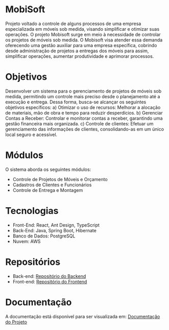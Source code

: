 # MobiSoft
Projeto voltado a controle de alguns processos de uma empresa especializada em móveis sob medida, visando simplificar e otimizar suas operações. O projeto Mobisoft surge em meio à necessidade de controlar os projetos de móveis sob medida. O Mobisoft visa atender essa demanda oferecendo uma gestão auxiliar para uma empresa específica, cobrindo desde administração de projetos a entregas dos móveis para assim, simplificar operações, aumentar produtividade e aprimorar processos.

# Objetivos
Desenvolver um sistema para o gerenciamento de projetos de móveis sob medida, permitindo um controle mais preciso desde o planejamento até a execução e entrega. 
Dessa forma, busca-se alcançar os seguintes objetivos específicos: 
a) Otimizar o uso de recursos: Melhorar a alocação de materiais, mão de obra e tempo para reduzir desperdícios. 
b) Gerenciar Contas a Receber: Controlar e monitorar contas a receber, garantindo uma gestão financeira mais organizada. 
c) Controle de clientes: Efetuar um gerenciamento das informações de clientes, consolidando-as em um único local seguro e acessível.

# Módulos
O sistema aborda os seguintes módulos: 
- Controle de Projetos de Móveis e Orçamento 
- Cadastros de Clientes e Funcionários
- Controle de Entrega e Montagem

# Tecnologias
- Front-End: React, Ant Design, TypeScript
- Back-End: Java, Spring Boot, Hibernate
- Banco de Dados: PostgreSQL
- Nuvem: AWS

# Repositórios
- Back-end: [Repositório do Backend](https://github.com/ana-anzini/mobisoft-backend)
- Front-end: [Repositório do Frontend](https://github.com/ana-anzini/mobisoft-frontend)

# Documentação
A documentação está disponível para ser visualizada em: [Documentação do Projeto](https://catolicasc-my.sharepoint.com/:w:/g/personal/ana_anzini_catolicasc_edu_br/ESXxP1-_-n9DuvIhLMQy0rgBEmPmxebeYMRWTN0dDt88dQ?e=X06Qpt)

